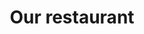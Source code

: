 ---
layout: "pages/restaurace.njk"

title: 'Our restaurant'
description: 'Indulge in a gourmet experience at the Chateau Orlice restaurant. Czech and regional dishes in the historic setting of the Orlické Mountains.'
permalink: 'en/restaurace/'

eleventyNavigation:
  key: Restaurant
  order: 300


landing:
  breadcrumbsHome: Home
  breadcrumbsCurrent: Restaurant

  heading: Our restaurant

  mouseIconAlt: Computer mouse icon

  imageUrl: /assets/images/restaurant/restaurant-1.jpg
  imageAtl: Women at a romantic dinner at Chateau Orlice


serviceInfo:
  heading: Treat yourself to our honest cuisine
  text: Experience exceptional moments at a table where historical atmosphere meets the flavors of traditional and modern gastronomy. A wonderful culinary experience awaits you in our restaurant. Whether you come for dinner for two or a festive lunch, you will leave with a desire to return.

  items:
    - title: Opening hours
      subitems:
        - text: "Mon - Thu: 5:00 p.m. - 8:00 p.m."
        - text: "Fri - Sat: 12:00 p.m. - 10:00 p.m."
        - text: "Sun: 12:00 p.m. - 8:00 p.m."

    - title: Menu
      subitems:
        - text: View more
          url: /assets/cms/chateau-orlice-jidelni-listek.pdf
          blank: true

    - title: Credit cards
      subitems:
        - text: We accept credit cards

    - title: Contact
      subitems:
        - text: +420 774 000 309
          url: tel:+420774000309

        - text: gastro@eywan.cz
          url: mailto:gastro@eywan.cz

  imageUrl: /assets/images/restaurant/restaurant-3.jpg
  imageAlt: Chateau Orlice Restaurant

  backgroundAlt: Background with Chateau Orlice graphics


restaurant:
  topper: Restaurant
  heading: A place for exceptional tastes and moments

  imageUrl: /assets/images/restaurant/restaurant-2.jpg
  imageAlt: Chateau Orlice restaurant from another perspective

  paragraphs:
    - text: The restaurant itself can comfortably seat 40 guests, but by connecting to the adjacent columned hall with historical exhibits, the capacity can be expanded to 90 people. In the summer months, you can enjoy dining on the outdoor terrace overlooking the pond and bike path – the perfect setting for a quiet afternoon or evening get-together.

    - text: Thanks to our full technical facilities, we can also provide outdoor catering or barbecues in the courtyard – ideal for company parties, celebrations, weddings, and other special occasions.

  cta: Menu


pub:
  topper: Medieval tavern
  heading: Medieval feasting in the cellar vaults

  imageUrl: /assets/images/restaurant/stredoveka-krcma-1.jpg
  imageAlt: Medieval tavern in Chateau Orlice

  paragraphs:
    - text: In the heart of the Renaissance part of the fortress lies a place where time has stood still – our medieval tavern. Vaulted ceilings, original stone floors and a massive fireplace with an open hearth create a backdrop straight out of ancient times. Here you can experience an atmosphere that awakens the imagination and the taste buds – whether at a feast with food cooked on a plank and beer drawn from a tap, or during a sword fight and performances by wandering artists.

    - text: The tavern is the ideal place for private celebrations, company parties or stylish gatherings with friends. It is open by reservation and always offers a unique and unforgettable evening.
---